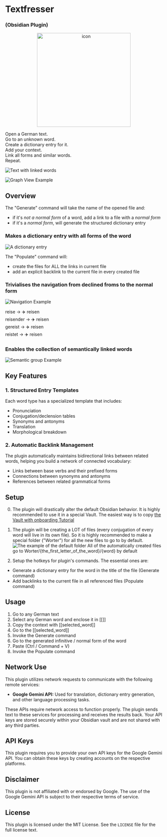 # Textfresser 
### (Obsidian Plugin)

<p align="center">
   <img src="img/new-icon.png" alt="icon" width="300"/>
</p>

Open a German text.\
Go to an unknown word.\
Create a dictionary entry for it.\
Add your context.\
Link all forms and similar words.\
Repeat.

![Text with linked words](img/new-text-and-links.png)

![Graph View Example](img/new-graph.png)

## Overview

The "Generate" command will take the name of the opened file and:

- if it's _not a normal form_ of a word, add a link to a file with a _normal form_
- if it's a _normal form_, will generate the structured dictionary entry

### Makes a dictionary entry with all forms of the word
![A dictionary entry](img/new-note.png)

The "Populate" command will:

- create the files for ALL the links in current file
- add an explicit backlink to the current file in every created file

### Trivialises the navigation from declined froms to the normal form

![Navigation Example](img/navigation.png)

reise → ✈️ reisen\
reisender → ✈️ reisen\
gereist → ✈️ reisen\
reistet → ✈️ reisen

### Enables the collection of semantically linked words

![Semantic group Example](img/explain-example.png)

## Key Features

### 1. Structured Entry Templates

Each word type has a specialized template that includes:

- Pronunciation
- Conjugation/declension tables
- Synonyms and antonyms
- Translation
- Morphological breakdown

### 2. Automatic Backlink Management

The plugin automatically maintains bidirectional links between related words, helping you build a network of connected vocabulary:

- Links between base verbs and their prefixed forms
- Connections between synonyms and antonyms
- References between related grammatical forms

## Setup

0. The plugin will drastically alter the default Obsidian behavior. It is highly recommended to use it in a special Vault. The easiest way is to copy [the Vault with onboarding Tutorial](https://github.com/clockblocker/Textfresser_vault)

1. The plugin will be creating a LOT of files (every conjugation of every word will live in its own file). So it is highly recommended to make a special folder ("Worter") for all the new files to go to by default.
   ![The example of the default folder](img/worter.png)
   All of the automatically created files go to Worter/{the_first_letter_of_the_word}/{word} by default

2. Setup the hotkeys for plugin's commands. The essential ones are:

- Generate a dictionary entry for the word in the title of the file (Generate command)
- Add backlinks to the current file in all referenced files (Populate command)

## Usage

1. Go to any German text
2. Select any German word and enclose it in [[]]
3. Copy the context with [[selected_word]]
4. Go to the [[selected_word]]
5. Invoke the Generate command
6. Go to the generated infinitive / normal form of the word
7. Paste (Ctrl / Command + V)
8. Invoke the Populate command

## Network Use

This plugin utilizes network requests to communicate with the following remote services:

- **Google Gemini API:** Used for translation, dictionary entry generation, and other language processing tasks.

These APIs require network access to function properly. The plugin sends text to these services for processing and receives the results back. Your API keys are stored securely within your Obsidian vault and are not shared with any third parties.

## API Keys

This plugin requires you to provide your own API keys for the Google Gemini API. You can obtain these keys by creating accounts on the respective platforms.

## Disclaimer

This plugin is not affiliated with or endorsed by Google. The use of the Google Gemini API is subject to their respective terms of service.

## License

This plugin is licensed under the MIT License. See the `LICENSE` file for the full license text.

